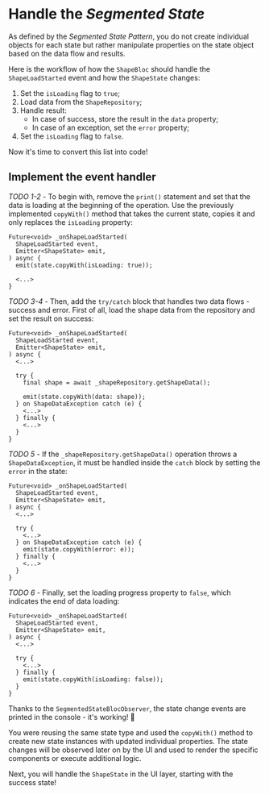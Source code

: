 # Handle the _Segmented State_

As defined by the _Segmented State Pattern_, you do not create individual objects for each state but rather manipulate properties on the state object based on the data flow and results.

Here is the workflow of how the `ShapeBloc` should handle the `ShapeLoadStarted` event and how the `ShapeState` changes:

1. Set the `isLoading` flag to `true`;
2. Load data from the `ShapeRepository`;
3. Handle result:
   - In case of success, store the result in the `data` property;
   - In case of an exception, set the `error` property;
4. Set the `isLoading` flag to `false`.

Now it's time to convert this list into code!

## Implement the event handler

_TODO 1-2_ - To begin with, remove the `print()` statement and set that the data is loading at the beginning of the operation. Use the previously implemented `copyWith()` method that takes the current state, copies it and only replaces the `isLoading` property:

```
Future<void> _onShapeLoadStarted(
  ShapeLoadStarted event,
  Emitter<ShapeState> emit,
) async {
  emit(state.copyWith(isLoading: true));

  <...>
}
```

_TODO 3-4_ - Then, add the `try/catch` block that handles two data flows - success and error. First of all, load the shape data from the repository and set the result on success:

```
Future<void> _onShapeLoadStarted(
  ShapeLoadStarted event,
  Emitter<ShapeState> emit,
) async {
  <...>

  try {
    final shape = await _shapeRepository.getShapeData();

    emit(state.copyWith(data: shape));
  } on ShapeDataException catch (e) {
    <...>
  } finally {
    <...>
  }
}
```

_TODO 5_ - If the `_shapeRepository.getShapeData()` operation throws a `ShapeDataException`, it must be handled inside the `catch` block by setting the `error` in the state:

```
Future<void> _onShapeLoadStarted(
  ShapeLoadStarted event,
  Emitter<ShapeState> emit,
) async {
  <...>

  try {
    <...>
  } on ShapeDataException catch (e) {
    emit(state.copyWith(error: e));
  } finally {
    <...>
  }
}
```

_TODO 6_ - Finally, set the loading progress property to `false`, which indicates the end of data loading:

```
Future<void> _onShapeLoadStarted(
  ShapeLoadStarted event,
  Emitter<ShapeState> emit,
) async {
  <...>

  try {
    <...>
  } finally {
    emit(state.copyWith(isLoading: false));
  }
}
```

Thanks to the `SegmentedStateBlocObserver`, the state change events are printed in the console - it's working! 🎉

You were reusing the same state type and used the `copyWith()` method to create new state instances with updated individual properties. The state changes will be observed later on by the UI and used to render the specific components or execute additional logic.

Next, you will handle the `ShapeState` in the UI layer, starting with the success state!
